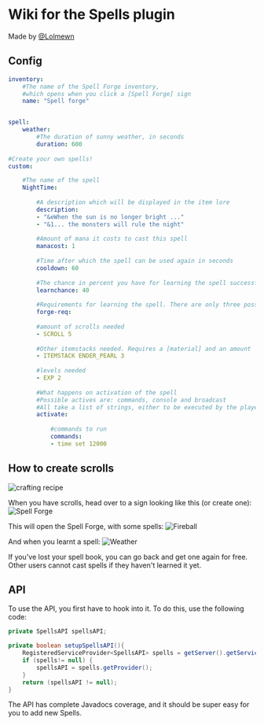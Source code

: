Wiki for the Spells plugin
=========
Made by [@Lolmewn]

Config
------

```yaml
inventory:
    #The name of the Spell Forge inventory,
    #which opens when you click a [Spell Forge] sign
    name: "Spell forge"


spell:
    weather:
        #The duration of sunny weather, in seconds
        duration: 600
        
#Create your own spells!
custom:

    #The name of the spell
    NightTime:
    
        #A description which will be displayed in the item lore
        description:
        - "&eWhen the sun is no longer bright ..."
        - "&1... the monsters will rule the night"
        
        #Amount of mana it costs to cast this spell
        manacost: 1
        
        #Time after which the spell can be used again in seconds
        cooldown: 60
        
        #The chance in percent you have for learning the spell successfully
        learnchance: 40
        
        #Requirements for learning the spell. There are only three possible requirements right now
        forge-req:
        
        #amount of scrolls needed
        - SCROLL 5
        
        #Other itemstacks needed. Requires a [material] and an amount
        - ITEMSTACK ENDER_PEARL 3
        
        #levels needed
        - EXP 2
        
        #What happens on activation of the spell
        #Possible actives are: commands, console and broadcast
        #All take a list of strings, either to be executed by the player, console or broadcasted to everyone
        activate:
        
            #commands to run
            commands:
            - time set 12000
```

How to create scrolls
---------------------
![crafting recipe](https://dl.dropboxusercontent.com/u/7365249/ten.java/2014-07-12_19.48.14.png)

When you have scrolls, head over to a sign looking like this (or create one):
![Spell Forge](https://dl.dropboxusercontent.com/u/7365249/ten.java/2014-07-12_19.49.11.png)

This will open the Spell Forge, with some spells:
![Fireball](https://dl.dropboxusercontent.com/u/7365249/ten.java/2014-07-12_19.49.59.png)

And when you learnt a spell:
![Weather](https://dl.dropboxusercontent.com/u/7365249/ten.java/2014-07-12_19.59.31.png)

If you've lost your spell book, you can go back and get one again for free. Other users cannot cast spells if they haven't learned it yet.


API
---

To use the API, you first have to hook into it. To do this, use the following code:
```java
private SpellsAPI spellsAPI;

private boolean setupSpellsAPI(){
    RegisteredServiceProvider<SpellsAPI> spells = getServer().getServicesManager().getRegistration(nl.lolmewn.tenjava.api.SpellsAPI.class);
    if (spells!= null) {
        spellsAPI = spells.getProvider();
    }
    return (spellsAPI != null);
}
```

The API has complete Javadocs coverage, and it should be super easy for you to add new Spells. 

[@Lolmewn]:http://twitter.com/Lolmewn
[material]:http://jd.bukkit.org/rb/apidocs/org/bukkit/Material.html